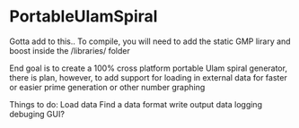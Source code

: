 # PortableUlamSpiral
Gotta add to this..
To compile, you will need to add the static GMP lirary and boost inside the /libraries/ folder


End goal is to create a 100% cross platform portable Ulam spiral generator, there is plan, however, to add support for loading in external data for faster or easier prime generation or other number graphing

Things to do:
	Load data
	Find a data format
	write output data
	logging
	debuging
	GUI?
